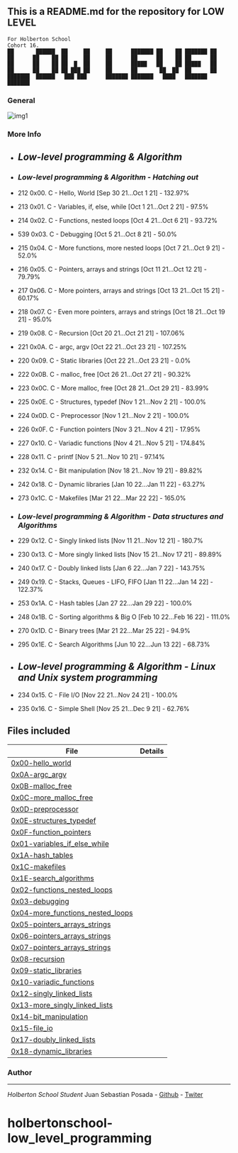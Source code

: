 ## This is a README.md for the repository for LOW LEVEL
```
For Holberton School
Cohort 16.
██       ██████  ██     ██     ██      ███████ ██    ██ ███████ ██ 
██      ██    ██ ██     ██     ██      ██      ██    ██ ██      ██ 
██      ██    ██ ██  █  ██     ██      █████   ██    ██ █████   ██ 
██      ██    ██ ██ ███ ██     ██      ██       ██  ██  ██      ██ 
███████  ██████   ███ ███      ███████ ███████   ████   ███████ ███████ 
```
### General
![img1](https://codeforwin.org/wp-content/uploads/2017/05/Classification-of-low-level-programming-language.png)

### More Info

* ##  *Low-level programming & Algorithm*
* ### *Low-level programming & Algorithm - Hatching out*
* 212 0x00. C - Hello, World [Sep 30 21...Oct 1 21] - 132.97%
* 213 0x01. C - Variables, if, else, while [Oct 1 21...Oct 2 21] - 97.5%
* 214 0x02. C - Functions, nested loops [Oct 4 21...Oct 6 21] - 93.72%
* 539 0x03. C - Debugging [Oct 5 21...Oct 8 21] - 50.0%
* 215 0x04. C - More functions, more nested loops [Oct 7 21...Oct 9 21] - 52.0%
* 216 0x05. C - Pointers, arrays and strings [Oct 11 21...Oct 12 21] - 79.79%
* 217 0x06. C - More pointers, arrays and strings [Oct 13 21...Oct 15 21] - 60.17%
* 218 0x07. C - Even more pointers, arrays and strings [Oct 18 21...Oct 19 21] - 95.0%
* 219 0x08. C - Recursion [Oct 20 21...Oct 21 21] - 107.06%
* 221 0x0A. C - argc, argv [Oct 22 21...Oct 23 21] - 107.25%
* 220 0x09. C - Static libraries [Oct 22 21...Oct 23 21] - 0.0%
* 222 0x0B. C - malloc, free [Oct 26 21...Oct 27 21] - 90.32%
* 223 0x0C. C - More malloc, free [Oct 28 21...Oct 29 21] - 83.99%
* 225 0x0E. C - Structures, typedef [Nov 1 21...Nov 2 21] - 100.0%
* 224 0x0D. C - Preprocessor [Nov 1 21...Nov 2 21] - 100.0%
* 226 0x0F. C - Function pointers [Nov 3 21...Nov 4 21] - 17.95%
* 227 0x10. C - Variadic functions [Nov 4 21...Nov 5 21] - 174.84%
* 228 0x11. C - printf [Nov 5 21...Nov 10 21] - 97.14%
* 232 0x14. C - Bit manipulation [Nov 18 21...Nov 19 21] - 89.82%
* 242 0x18. C - Dynamic libraries [Jan 10 22...Jan 11 22] - 63.27%
* 273 0x1C. C - Makefiles [Mar 21 22...Mar 22 22] - 165.0%

* ### *Low-level programming & Algorithm - Data structures and Algorithms*
* 229 0x12. C - Singly linked lists [Nov 11 21...Nov 12 21] - 180.7%
* 230 0x13. C - More singly linked lists [Nov 15 21...Nov 17 21] - 89.89%
* 240 0x17. C - Doubly linked lists [Jan 6 22...Jan 7 22] - 143.75%
* 249 0x19. C - Stacks, Queues - LIFO, FIFO [Jan 11 22...Jan 14 22] - 122.37%
* 253 0x1A. C - Hash tables [Jan 27 22...Jan 29 22] - 100.0%
* 248 0x1B. C - Sorting algorithms & Big O [Feb 10 22...Feb 16 22] - 111.0%
* 270 0x1D. C - Binary trees [Mar 21 22...Mar 25 22] - 94.9%
* 295 0x1E. C - Search Algorithms [Jun 10 22...Jun 13 22] - 68.73%

* ## *Low-level programming & Algorithm - Linux and Unix system programming*
* 234 0x15. C - File I/O [Nov 22 21...Nov 24 21] - 100.0%
* 235 0x16. C - Simple Shell [Nov 25 21...Dec 9 21] - 62.76%

## Files included

| File                 | Details                                    |
|--------------------- | ------------------------------------------ |
| [0x00-hello_world](https://github.com/Juansepo13/holbertonschool-low_level_programming/0x00-hello_world) |	       |
| [0x0A-argc_argv](https://github.com/Juansepo13/holbertonschool-low_level_programming/0x0A-argc_argv) |	       |
| [0x0B-malloc_free](https://github.com/Juansepo13/holbertonschool-low_level_programming/0x0B-malloc_free) |	       |
| [0x0C-more_malloc_free](https://github.com/Juansepo13/holbertonschool-low_level_programming/0x0C-more_malloc_free) |	       |
| [0x0D-preprocessor](https://github.com/Juansepo13/holbertonschool-low_level_programming/0x0D-preprocessor) |	       |
| [0x0E-structures_typedef](https://github.com/Juansepo13/holbertonschool-low_level_programming/0x0E-structures_typedef) |	       |
| [0x0F-function_pointers](https://github.com/Juansepo13/holbertonschool-low_level_programming/0x0F-function_pointers) |	       |
| [0x01-variables_if_else_while](https://github.com/Juansepo13/holbertonschool-low_level_programming/0x01-variables_if_else_while) |	       |
| [0x1A-hash_tables](https://github.com/Juansepo13/holbertonschool-low_level_programming/0x1A-hash_tables) |	       |
| [0x1C-makefiles](https://github.com/Juansepo13/holbertonschool-low_level_programming/0x1C-makefiles) |	       |
| [0x1E-search_algorithms](https://github.com/Juansepo13/holbertonschool-low_level_programming/0x1E-search_algorithms) |	       |
| [0x02-functions_nested_loops](https://github.com/Juansepo13/holbertonschool-low_level_programming/0x02-functions_nested_loops) |	       |
| [0x03-debugging](https://github.com/Juansepo13/holbertonschool-low_level_programming/0x03-debugging) |	       |
| [0x04-more_functions_nested_loops](https://github.com/Juansepo13/holbertonschool-low_level_programming/0x04-more_functions_nested_loops) |	       |
| [0x05-pointers_arrays_strings](https://github.com/Juansepo13/holbertonschool-low_level_programming/0x05-pointers_arrays_strings) |	       |
| [0x06-pointers_arrays_strings](https://github.com/Juansepo13/holbertonschool-low_level_programming/0x06-pointers_arrays_strings) |	       |
| [0x07-pointers_arrays_strings](https://github.com/Juansepo13/holbertonschool-low_level_programming/0x07-pointers_arrays_strings) |	       |
| [0x08-recursion](https://github.com/Juansepo13/holbertonschool-low_level_programming/0x08-recursion) |	       |
| [0x09-static_libraries](https://github.com/Juansepo13/holbertonschool-low_level_programming/0x09-static_libraries) |	       |
| [0x10-variadic_functions](https://github.com/Juansepo13/holbertonschool-low_level_programming/0x10-variadic_functions) |	       |
| [0x12-singly_linked_lists](https://github.com/Juansepo13/holbertonschool-low_level_programming/0x12-singly_linked_lists) |	       |
| [0x13-more_singly_linked_lists](https://github.com/Juansepo13/holbertonschool-low_level_programming/0x13-more_singly_linked_lists) |	       |
| [0x14-bit_manipulation](https://github.com/Juansepo13/holbertonschool-low_level_programming/0x14-bit_manipulation) |	       |
| [0x15-file_io](https://github.com/Juansepo13/holbertonschool-low_level_programming/0x15-file_io) |	       |
| [0x17-doubly_linked_lists](https://github.com/Juansepo13/holbertonschool-low_level_programming/0x17-doubly_linked_lists) |	       |
| [0x18-dynamic_libraries](https://github.com/Juansepo13/holbertonschool-low_level_programming/0x18-dynamic_libraries) |	       |


### Author
***

*Holberton School Student*
Juan Sebastian Posada  - [Github](https://github.com/Juansepo13) - [Twiter](https://twitter.com/@JuanSeb35904130)
# holbertonschool-low_level_programming
